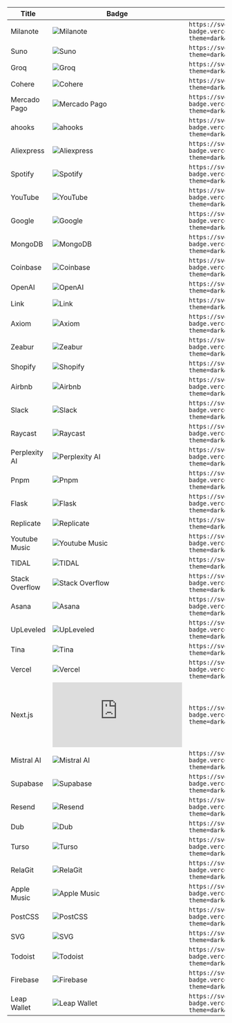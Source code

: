 
| Title | Badge | Markdown |
| --- | --- | --- |
| Milanote | ![Milanote](https://svgl-badge.vercel.app/api/Software/Milanote?theme=dark&wordmark=true) | `https://svgl-badge.vercel.app/api/Software/Milanote?theme=dark&wordmark=true` |
| Suno | ![Suno](https://svgl-badge.vercel.app/api/AI/Suno?theme=dark&wordmark=true) | `https://svgl-badge.vercel.app/api/AI/Suno?theme=dark&wordmark=true` |
| Groq | ![Groq](https://svgl-badge.vercel.app/api/AI/Groq?theme=dark&wordmark=true) | `https://svgl-badge.vercel.app/api/AI/Groq?theme=dark&wordmark=true` |
| Cohere | ![Cohere](https://svgl-badge.vercel.app/api/AI/Cohere?theme=dark&wordmark=true) | `https://svgl-badge.vercel.app/api/AI/Cohere?theme=dark&wordmark=true` |
| Mercado Pago | ![Mercado Pago](https://svgl-badge.vercel.app/api/Payment/Mercado%20Pago?theme=dark&wordmark=true) | `https://svgl-badge.vercel.app/api/Payment/Mercado%20Pago?theme=dark&wordmark=true` |
| ahooks | ![ahooks](https://svgl-badge.vercel.app/api/Library/ahooks?theme=dark&wordmark=true) | `https://svgl-badge.vercel.app/api/Library/ahooks?theme=dark&wordmark=true` |
| Aliexpress | ![Aliexpress](https://svgl-badge.vercel.app/api/Software/Aliexpress?theme=dark&wordmark=true) | `https://svgl-badge.vercel.app/api/Software/Aliexpress?theme=dark&wordmark=true` |
| Spotify | ![Spotify](https://svgl-badge.vercel.app/api/Music/Spotify?theme=dark&wordmark=true) | `https://svgl-badge.vercel.app/api/Music/Spotify?theme=dark&wordmark=true` |
| YouTube | ![YouTube](https://svgl-badge.vercel.app/api/Google/YouTube?theme=dark&wordmark=true) | `https://svgl-badge.vercel.app/api/Google/YouTube?theme=dark&wordmark=true` |
| Google | ![Google](https://svgl-badge.vercel.app/api/Google/Google?theme=dark&wordmark=true) | `https://svgl-badge.vercel.app/api/Google/Google?theme=dark&wordmark=true` |
| MongoDB | ![MongoDB](https://svgl-badge.vercel.app/api/Database/MongoDB?theme=dark&wordmark=true) | `https://svgl-badge.vercel.app/api/Database/MongoDB?theme=dark&wordmark=true` |
| Coinbase | ![Coinbase](https://svgl-badge.vercel.app/api/Crypto/Coinbase?theme=dark&wordmark=true) | `https://svgl-badge.vercel.app/api/Crypto/Coinbase?theme=dark&wordmark=true` |
| OpenAI | ![OpenAI](https://svgl-badge.vercel.app/api/AI/OpenAI?theme=dark&wordmark=true) | `https://svgl-badge.vercel.app/api/AI/OpenAI?theme=dark&wordmark=true` |
| Link | ![Link](https://svgl-badge.vercel.app/api/Crypto/Link?theme=dark&wordmark=true) | `https://svgl-badge.vercel.app/api/Crypto/Link?theme=dark&wordmark=true` |
| Axiom | ![Axiom](https://svgl-badge.vercel.app/api/Software/Axiom?theme=dark&wordmark=true) | `https://svgl-badge.vercel.app/api/Software/Axiom?theme=dark&wordmark=true` |
| Zeabur | ![Zeabur](https://svgl-badge.vercel.app/api/Hosting/Zeabur?theme=dark&wordmark=true) | `https://svgl-badge.vercel.app/api/Hosting/Zeabur?theme=dark&wordmark=true` |
| Shopify | ![Shopify](https://svgl-badge.vercel.app/api/CMS/Shopify?theme=dark&wordmark=true) | `https://svgl-badge.vercel.app/api/CMS/Shopify?theme=dark&wordmark=true` |
| Airbnb | ![Airbnb](https://svgl-badge.vercel.app/api/Software/Airbnb?theme=dark&wordmark=true) | `https://svgl-badge.vercel.app/api/Software/Airbnb?theme=dark&wordmark=true` |
| Slack | ![Slack](https://svgl-badge.vercel.app/api/Software/Slack?theme=dark&wordmark=true) | `https://svgl-badge.vercel.app/api/Software/Slack?theme=dark&wordmark=true` |
| Raycast | ![Raycast](https://svgl-badge.vercel.app/api/Software/Raycast?theme=dark&wordmark=true) | `https://svgl-badge.vercel.app/api/Software/Raycast?theme=dark&wordmark=true` |
| Perplexity AI | ![Perplexity AI](https://svgl-badge.vercel.app/api/AI/Perplexity%20AI?theme=dark&wordmark=true) | `https://svgl-badge.vercel.app/api/AI/Perplexity%20AI?theme=dark&wordmark=true` |
| Pnpm | ![Pnpm](https://svgl-badge.vercel.app/api/Software/Pnpm?theme=dark&wordmark=true) | `https://svgl-badge.vercel.app/api/Software/Pnpm?theme=dark&wordmark=true` |
| Flask | ![Flask](https://svgl-badge.vercel.app/api/Framework/Flask?theme=dark&wordmark=true) | `https://svgl-badge.vercel.app/api/Framework/Flask?theme=dark&wordmark=true` |
| Replicate | ![Replicate](https://svgl-badge.vercel.app/api/AI/Replicate?theme=dark&wordmark=true) | `https://svgl-badge.vercel.app/api/AI/Replicate?theme=dark&wordmark=true` |
| Youtube Music | ![Youtube Music](https://svgl-badge.vercel.app/api/Google/Youtube%20Music?theme=dark&wordmark=true) | `https://svgl-badge.vercel.app/api/Google/Youtube%20Music?theme=dark&wordmark=true` |
| TIDAL | ![TIDAL](https://svgl-badge.vercel.app/api/Music/TIDAL?theme=dark&wordmark=true) | `https://svgl-badge.vercel.app/api/Music/TIDAL?theme=dark&wordmark=true` |
| Stack Overflow | ![Stack Overflow](https://svgl-badge.vercel.app/api/Software/Stack%20Overflow?theme=dark&wordmark=true) | `https://svgl-badge.vercel.app/api/Software/Stack%20Overflow?theme=dark&wordmark=true` |
| Asana | ![Asana](https://svgl-badge.vercel.app/api/Software/Asana?theme=dark&wordmark=true) | `https://svgl-badge.vercel.app/api/Software/Asana?theme=dark&wordmark=true` |
| UpLeveled | ![UpLeveled](https://svgl-badge.vercel.app/api/Education/UpLeveled?theme=dark&wordmark=true) | `https://svgl-badge.vercel.app/api/Education/UpLeveled?theme=dark&wordmark=true` |
| Tina | ![Tina](https://svgl-badge.vercel.app/api/CMS/Tina?theme=dark&wordmark=true) | `https://svgl-badge.vercel.app/api/CMS/Tina?theme=dark&wordmark=true` |
| Vercel | ![Vercel](https://svgl-badge.vercel.app/api/Hosting/Vercel?theme=dark&wordmark=true) | `https://svgl-badge.vercel.app/api/Hosting/Vercel?theme=dark&wordmark=true` |
| Next.js | ![Next.js](https://svgl-badge.vercel.app/api/Framework/Next.js?theme=dark&wordmark=true) | `https://svgl-badge.vercel.app/api/Framework/Next.js?theme=dark&wordmark=true` |
| Mistral AI | ![Mistral AI](https://svgl-badge.vercel.app/api/AI/Mistral%20AI?theme=dark&wordmark=true) | `https://svgl-badge.vercel.app/api/AI/Mistral%20AI?theme=dark&wordmark=true` |
| Supabase | ![Supabase](https://svgl-badge.vercel.app/api/Database/Supabase?theme=dark&wordmark=true) | `https://svgl-badge.vercel.app/api/Database/Supabase?theme=dark&wordmark=true` |
| Resend | ![Resend](https://svgl-badge.vercel.app/api/Software/Resend?theme=dark&wordmark=true) | `https://svgl-badge.vercel.app/api/Software/Resend?theme=dark&wordmark=true` |
| Dub | ![Dub](https://svgl-badge.vercel.app/api/Software/Dub?theme=dark&wordmark=true) | `https://svgl-badge.vercel.app/api/Software/Dub?theme=dark&wordmark=true` |
| Turso | ![Turso](https://svgl-badge.vercel.app/api/Database/Turso?theme=dark&wordmark=true) | `https://svgl-badge.vercel.app/api/Database/Turso?theme=dark&wordmark=true` |
| RelaGit | ![RelaGit](https://svgl-badge.vercel.app/api/Software/RelaGit?theme=dark&wordmark=true) | `https://svgl-badge.vercel.app/api/Software/RelaGit?theme=dark&wordmark=true` |
| Apple Music | ![Apple Music](https://svgl-badge.vercel.app/api/Music/Apple%20Music?theme=dark&wordmark=true) | `https://svgl-badge.vercel.app/api/Music/Apple%20Music?theme=dark&wordmark=true` |
| PostCSS | ![PostCSS](https://svgl-badge.vercel.app/api/Compiler/PostCSS?theme=dark&wordmark=true) | `https://svgl-badge.vercel.app/api/Compiler/PostCSS?theme=dark&wordmark=true` |
| SVG | ![SVG](https://svgl-badge.vercel.app/api/Design/SVG?theme=dark&wordmark=true) | `https://svgl-badge.vercel.app/api/Design/SVG?theme=dark&wordmark=true` |
| Todoist | ![Todoist](https://svgl-badge.vercel.app/api/Software/Todoist?theme=dark&wordmark=true) | `https://svgl-badge.vercel.app/api/Software/Todoist?theme=dark&wordmark=true` |
| Firebase | ![Firebase](https://svgl-badge.vercel.app/api/Hosting/Firebase?theme=dark&wordmark=true) | `https://svgl-badge.vercel.app/api/Hosting/Firebase?theme=dark&wordmark=true` |
| Leap Wallet | ![Leap Wallet](https://svgl-badge.vercel.app/api/Crypto/Leap%20Wallet?theme=dark&wordmark=true) | `https://svgl-badge.vercel.app/api/Crypto/Leap%20Wallet?theme=dark&wordmark=true` |
